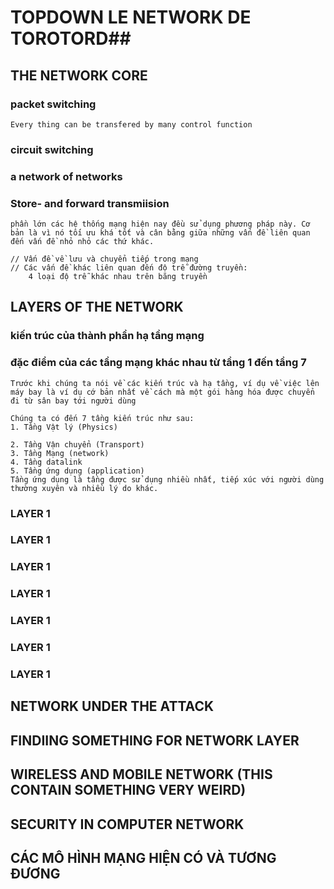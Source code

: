 # TOPDOWN LE NETWORK DE TOROTORD##

## THE NETWORK CORE

### packet switching
    Every thing can be transfered by many control function
### circuit switching

### a network of networks
### Store- and forward transmiision
    phần lớn các hệ thống mạng hiện nay đều sử dụng phương pháp này. Cơ bản là vì nó tối ưu khá tốt và cân bằng giữa những vấn đề liên quan đến vấn đề nhỏ nhỏ các thứ khác.

    // Vấn đề về lưu và chuyển tiếp trong mạng
    // Các vấn đề khác liên quan đến độ trễ đường truyền:
        4 loại độ trễ khác nhau trên băng truyền
>
>
>
>
>
## LAYERS OF THE NETWORK
### kiến trúc của thành phần hạ tầng mạng
### đặc điểm của các tầng mạng khác nhau từ tầng 1 đến tầng 7
    Trước khi chúng ta nói về các kiến trúc và hạ tầng, ví dụ về việc lên máy bay là ví dụ cớ bản nhất về cách mà một gói hàng hóa được chuyển đi từ sân bay tới người dùng 

    Chúng ta có đến 7 tầng kiến trúc như sau:
    1. Tầng Vật lý (Physics) 

    2. Tầng Vận chuyển (Transport)
    3. Tầng Mạng (network)
    4. Tầng datalink
    5. Tầng ứng dụng (application) 
    Tầng ứng dụng là tầng được sử dụng nhiều nhất, tiếp xúc với người dùng thường xuyên và nhiều lý do khác.

### LAYER 1
### LAYER 1
### LAYER 1
### LAYER 1
### LAYER 1
### LAYER 1
### LAYER 1

## NETWORK UNDER THE ATTACK
## FINDIING SOMETHING FOR NETWORK LAYER

## WIRELESS AND MOBILE NETWORK (THIS CONTAIN SOMETHING VERY WEIRD) 
## SECURITY IN COMPUTER NETWORK
## CÁC MÔ HÌNH MẠNG HIỆN CÓ VÀ TƯƠNG ĐƯƠNG
